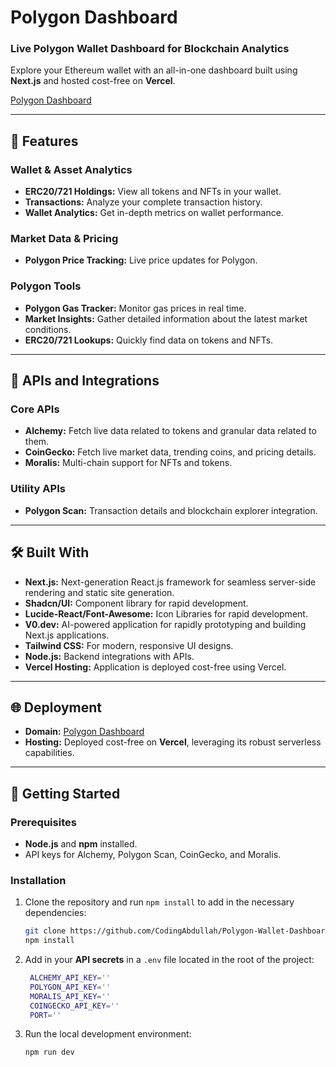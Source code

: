 # Polygon Dashboard

### Live Polygon Wallet Dashboard for Blockchain Analytics
Explore your Ethereum wallet with an all-in-one dashboard built using **Next.js** and hosted cost-free on **Vercel**. 

[Polygon Dashboard](https://polygondashboard.xyz)

---

## 🚀 Features

### Wallet & Asset Analytics
- **ERC20/721 Holdings:** View all tokens and NFTs in your wallet.  
- **Transactions:** Analyze your complete transaction history.  
- **Wallet Analytics:** Get in-depth metrics on wallet performance.  

### Market Data & Pricing
- **Polygon Price Tracking:** Live price updates for Polygon.  

### Polygon Tools
- **Polygon Gas Tracker:** Monitor gas prices in real time.  
- **Market Insights:** Gather detailed information about the latest market conditions.
- **ERC20/721 Lookups:** Quickly find data on tokens and NFTs.

---

## 🔌 APIs and Integrations

### Core APIs 
- **Alchemy:** Fetch live data related to tokens and granular data related to them.
- **CoinGecko:** Fetch live market data, trending coins, and pricing details.  
- **Moralis:** Multi-chain support for NFTs and tokens.  

### Utility APIs
- **Polygon Scan:** Transaction details and blockchain explorer integration.  

---

## 🛠️ Built With

- **Next.js:** Next-generation React.js framework for seamless server-side rendering and static site generation.  
- **Shadcn/UI:** Component library for rapid development.
- **Lucide-React/Font-Awesome:** Icon Libraries for rapid development.
- **V0.dev:** AI-powered application for rapidly prototyping and building Next.js applications.
- **Tailwind CSS:** For modern, responsive UI designs.
- **Node.js:** Backend integrations with APIs.
- **Vercel Hosting:** Application is deployed cost-free using Vercel.

---

## 🌐 Deployment

- **Domain:** [Polygon Dashboard](https://polygondashboard.xyz)  
- **Hosting:** Deployed cost-free on **Vercel**, leveraging its robust serverless capabilities.  

---

## 🚀 Getting Started

### Prerequisites
- **Node.js** and **npm** installed.  
- API keys for Alchemy, Polygon Scan, CoinGecko, and Moralis.  

### Installation
1. Clone the repository and run <code>npm install</code> to add in the necessary dependencies:  
   ```bash  
   git clone https://github.com/CodingAbdullah/Polygon-Wallet-Dashboard.git 
   npm install

2. Add in your <b>API secrets</b> in a <code>.env</code> file located in the root of the project:  
   ```bash  
    ALCHEMY_API_KEY=''
    POLYGON_API_KEY=''
    MORALIS_API_KEY=''
    COINGECKO_API_KEY=''
    PORT=''

3. Run the local development environment:
    ```bash
    npm run dev